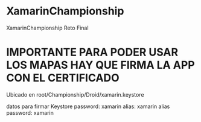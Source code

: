 # XamarinChampionship
XamarinChampionship Reto Final

# IMPORTANTE PARA PODER USAR LOS MAPAS HAY QUE FIRMA LA APP CON EL CERTIFICADO
Ubicado en root/Championship/Droid/xamarin.keystore

datos para firmar
Keystore password: xamarin
alias: xamarin
alias password: xamarin
